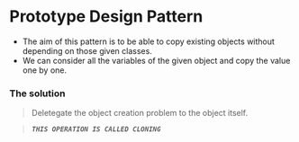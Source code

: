 # Prototype Design Pattern

- The aim of this pattern is to be able to copy existing objects without depending on those given classes.
- We can consider all the variables of the given object and copy the value one by one.

### The solution
> Deletegate the object creation problem to the object itself.

> ___``` THIS OPERATION IS CALLED CLONING ```___